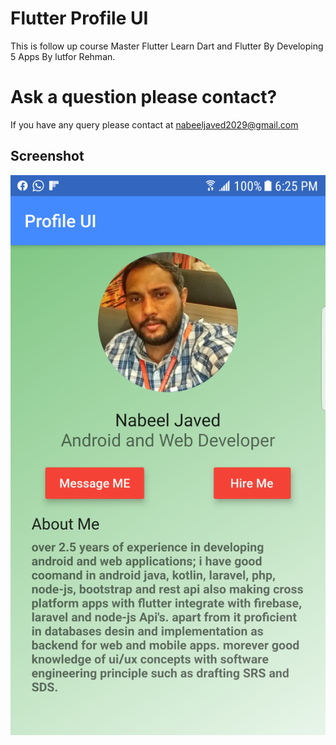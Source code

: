 # Flutter Profile UI
This is follow up course Master Flutter Learn Dart and Flutter By Developing 5 Apps By lutfor Rehman. 

# Ask a question please contact?

If you have any query please contact at nabeeljaved2029@gmail.com

## Screenshot

![UI](/screenshots/1.png)
